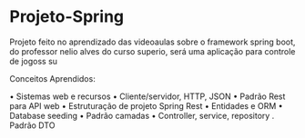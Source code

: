 # Projeto-Spring
Projeto feito no aprendizado das videoaulas sobre o framework spring boot, do professor nelio alves do curso superio, será uma aplicação para controle de jogoss su

Conceitos Aprendidos:

• Sistemas web e recursos
• Cliente/servidor, HTTP, JSON
• Padrão Rest para API web
• Estruturação de projeto Spring Rest
• Entidades e ORM
• Database seeding
• Padrão camadas
• Controller, service, repository
. Padrão DTO
